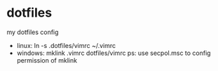 # dotfiles
my dotfiles config
- linux: ln -s .dotfiles/vimrc ~/.vimrc
- windows: mklink .vimrc dotfiles/vimrc
ps: use secpol.msc to config permission of mklink
